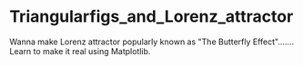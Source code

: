 # Triangularfigs_and_Lorenz_attractor
Wanna make Lorenz attractor popularly known as "The Butterfly Effect".......
Learn to make it real using Matplotlib.
